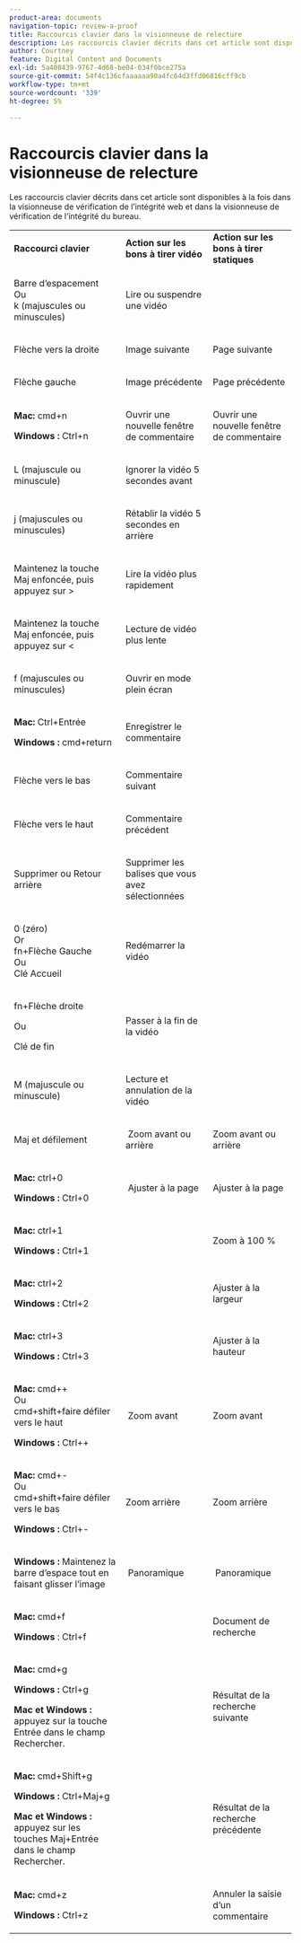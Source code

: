 ```yaml
---
product-area: documents
navigation-topic: review-a-proof
title: Raccourcis clavier dans la visionneuse de relecture
description: Les raccourcis clavier décrits dans cet article sont disponibles à la fois dans la visionneuse de vérification de l’intégrité web et dans la visionneuse de vérification de l’intégrité du bureau.
author: Courtney
feature: Digital Content and Documents
exl-id: 5a408439-9767-4d68-be04-034f0bce275a
source-git-commit: 54f4c136cfaaaaaa90a4fc64d3ffd06816cff9cb
workflow-type: tm+mt
source-wordcount: '339'
ht-degree: 5%

---
```


# Raccourcis clavier dans la visionneuse de relecture

Les raccourcis clavier décrits dans cet article sont disponibles à la fois dans la visionneuse de vérification de l’intégrité web et dans la visionneuse de vérification de l’intégrité du bureau. 

<table style="table-layout:auto"> 
 <col> 
 <col> 
 <col> 
 <tbody> 
  <tr> 
   <td><strong>Raccourci clavier</strong> </td> 
   <td><strong>Action sur les bons à tirer vidéo</strong> </td> 
   <td><strong>Action sur les bons à tirer statiques</strong> </td> 
  </tr> 
  <tr> 
   <td> <p>Barre d’espacement<br>Ou<br>k (majuscules ou minuscules)</p> </td> 
   <td> <p>Lire ou suspendre une vidéo</p> </td> 
   <td> <p> </p> </td> 
  </tr> 
  <tr> 
   <td> <p>Flèche vers la droite</p> </td> 
   <td> <p>Image suivante</p> </td> 
   <td> <p>Page suivante</p> </td> 
  </tr> 
  <tr> 
   <td> <p>Flèche gauche</p> </td> 
   <td> <p>Image précédente</p> </td> 
   <td> <p>Page précédente</p> </td> 
  </tr> 
  <tr> 
   <td> <p><strong>Mac:</strong> cmd+n</p> <p><strong>Windows :</strong> Ctrl+n</p> </td> 
   <td> <p>Ouvrir une nouvelle fenêtre de commentaire</p> </td> 
   <td> <p>Ouvrir une nouvelle fenêtre de commentaire</p> </td> 
  </tr> 
  <tr> 
   <td> <p>L (majuscule ou minuscule)</p> </td> 
   <td> <p>Ignorer la vidéo 5 secondes avant</p> </td> 
   <td> <p> </p> </td> 
  </tr> 
  <tr> 
   <td> <p>j (majuscules ou minuscules)</p> </td> 
   <td> <p>Rétablir la vidéo 5 secondes en arrière</p> </td> 
   <td> <p> </p> </td> 
  </tr> 
  <tr> 
   <td> <p>Maintenez la touche Maj enfoncée, puis appuyez sur &gt;</p> </td> 
   <td> <p>Lire la vidéo plus rapidement</p> </td> 
   <td> <p> </p> </td> 
  </tr> 
  <tr> 
   <td> <p>Maintenez la touche Maj enfoncée, puis appuyez sur &lt;</p> </td> 
   <td> <p>Lecture de vidéo plus lente</p> </td> 
   <td> <p> </p> </td> 
  </tr> 
  <tr> 
   <td> <p>f (majuscules ou minuscules)</p> </td> 
   <td> <p>Ouvrir en mode plein écran</p> </td> 
   <td> <p> </p> </td> 
  </tr> 
  <tr> 
   <td> <p><strong>Mac:</strong> Ctrl+Entrée </p> <p><strong>Windows :</strong> cmd+return</p> </td> 
   <td> <p>Enregistrer le commentaire</p> </td> 
   <td> <p> </p> </td> 
  </tr> 
  <tr> 
   <td> <p>Flèche vers le bas</p> </td> 
   <td> <p>Commentaire suivant</p> </td> 
   <td> <p> </p> </td> 
  </tr> 
  <tr> 
   <td> <p>Flèche vers le haut</p> </td> 
   <td> <p>Commentaire précédent</p> </td> 
   <td> <p> </p> </td> 
  </tr> 
  <tr> 
   <td> <p>Supprimer ou Retour arrière</p> </td> 
   <td> <p>Supprimer les balises que vous avez sélectionnées</p> </td> 
   <td> <p> </p> </td> 
  </tr> 
  <tr> 
   <td> <p>0 (zéro)<br>Or<br> fn+Flèche Gauche<br> Ou<br> Clé Accueil</p> </td> 
   <td> <p>Redémarrer la vidéo</p> </td> 
   <td> <p> </p> </td> 
  </tr> 
  <tr> 
   <td> <p>fn+Flèche droite</p> <p>Ou</p> <p>Clé de fin</p> </td> 
   <td> <p>Passer à la fin de la vidéo</p> </td> 
   <td> <p> </p> </td> 
  </tr> 
  <tr> 
   <td> <p>M (majuscule ou minuscule)</p> </td> 
   <td> <p>Lecture et annulation de la vidéo</p> </td> 
   <td> <p> </p> </td> 
  </tr> 
  <tr> 
   <td> <p>Maj et défilement</p> </td> 
   <td> <p> Zoom avant ou arrière</p> </td> 
   <td> <p>Zoom avant ou arrière</p> </td> 
  </tr> 
  <tr> 
   <td> <p><strong>Mac:</strong> ctrl+0</p> <p><strong>Windows :</strong> Ctrl+0</p> </td> 
   <td> <p> Ajuster à la page</p> </td> 
   <td> <p>Ajuster à la page</p> </td> 
  </tr> 
  <tr> 
   <td> <p><strong>Mac:</strong> ctrl+1</p> <p><strong>Windows :</strong> Ctrl+1</p> </td> 
   <td> <p> </p> </td> 
   <td> <p>Zoom à 100 % </p> </td> 
  </tr> 
  <tr> 
   <td> <p><strong>Mac:</strong> ctrl+2</p> <p><strong>Windows :</strong> Ctrl+2</p> </td> 
   <td> <p> </p> </td> 
   <td> <p>Ajuster à la largeur </p> </td> 
  </tr> 
  <tr> 
   <td> <p><strong>Mac:</strong> ctrl+3</p> <p><strong>Windows :</strong> Ctrl+3 </p> </td> 
   <td> <p> </p> </td> 
   <td> <p>Ajuster à la hauteur </p> </td> 
  </tr> 
  <tr> 
   <td> <p><strong>Mac:</strong> cmd++ <br>Ou <br>cmd+shift+faire défiler vers le haut</p> <p><strong>Windows :</strong> Ctrl++</p> </td> 
   <td> <p> Zoom avant</p> </td> 
   <td> <p>Zoom avant </p> </td> 
  </tr> 
  <tr> 
   <td> <p><strong>Mac:</strong> cmd+- <br>Ou <br>cmd+shift+faire défiler vers le bas</p> <p><strong>Windows :</strong> Ctrl+-</p> </td> 
   <td> <p>Zoom arrière </p> </td> 
   <td> <p>Zoom arrière</p> </td> 
  </tr> 
  <tr> 
   <td> <p><strong>Windows :</strong> Maintenez la barre d’espace tout en faisant glisser l’image</p> </td> 
   <td> <p> Panoramique</p> </td> 
   <td> <p> Panoramique</p> </td> 
  </tr> 
  <tr> 
   <td> <p><strong>Mac:</strong> cmd+f</p> <p><strong>Windows</strong> : Ctrl+f</p> </td> 
   <td> <p> </p> </td> 
   <td> <p>Document de recherche</p> </td> 
  </tr> 
  <tr> 
   <td> <p><strong>Mac:</strong> cmd+g</p> <p><strong>Windows :</strong> Ctrl+g</p> <p><strong>Mac et Windows :</strong> appuyez sur la touche Entrée dans le champ Rechercher.</p> </td> 
   <td> <p> </p> </td> 
   <td> <p>Résultat de la recherche suivante</p> </td> 
  </tr> 
  <tr> 
   <td> <p><strong>Mac:</strong> cmd+Shift+g</p> <p><strong>Windows :</strong> Ctrl+Maj+g</p> <p><strong>Mac et Windows :</strong> appuyez sur les touches Maj+Entrée dans le champ Rechercher.</p> </td> 
   <td> <p> </p> </td> 
   <td> <p>Résultat de la recherche précédente</p> </td> 
  </tr> 
  <tr> 
   <td> <p><strong>Mac:</strong> cmd+z</p> <p><strong>Windows :</strong> Ctrl+z</p> </td> 
   <td> <p> </p> </td> 
   <td> <p>Annuler la saisie d’un commentaire</p> </td> 
  </tr> 
 </tbody> 
</table>
